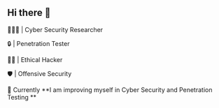 ## Hi there 👋

👨🏻‍💻 | Cyber Security Researcher

🔒 | Penetration Tester

🏴‍☠️ | Ethical Hacker

🛡️ | Offensive Security

🌱 Currently **I am improving myself in Cyber ​​Security and Penetration Testing **
